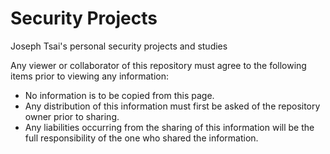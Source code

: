 # Security Projects
Joseph Tsai's personal security projects and studies


Any viewer or collaborator of this repository must agree to the following items prior to viewing any information:
* No information is to be copied from this page. 
* Any distribution of this information must first be asked of the repository owner prior to sharing. 
* Any liabilities occurring from the sharing of this information will be the full responsibility of the one who shared the information.
